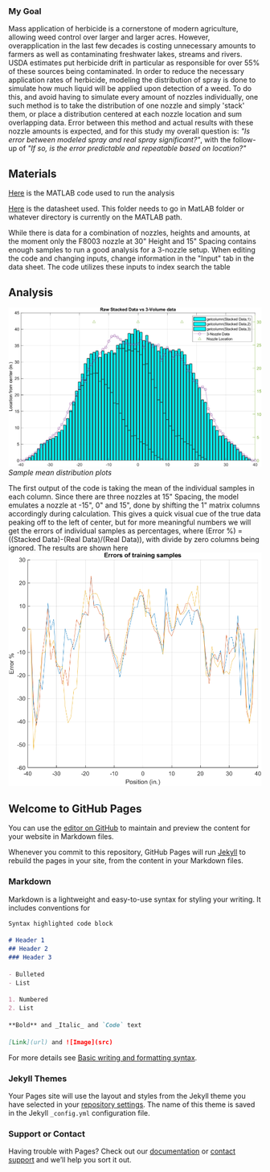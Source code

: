 ### My Goal

Mass application of herbicide is a cornerstone of modern agriculture, allowing weed control over larger and larger acres. However, overapplication in the last few decades is costing unnecessary amounts to farmers as well as contaminating freshwater lakes, streams and rivers. USDA estimates put herbicide drift in particular as responsible for over 55% of these sources being contaminated. In order to reduce the necessary application rates of herbicide, modeling the distribution of spray is done to simulate how much liquid will be applied upon detection of a weed. To do this, and avoid having to simulate every amount of nozzles individually, one such method is to take the distribution of one nozzle and simply 'stack' them, or place a distribution centered at each nozzle location and sum overlapping data. Error between this method and actual results with these nozzle amounts is expected, and for this study my overall question is: *"Is error between modeled spray and real spray significant?"*, with the follow-up of *"If so, is the error predictable and repeatable based on location?"*

## Materials
[Here](NozzleBootstrap.m) is the MATLAB code used to run the analysis

[Here](Patternator1DataSheet.xlsx) is the datasheet used. This folder needs to go in MatLAB folder or whatever directory is currently on the MATLAB path. 

While there is data for a combination of nozzles, heights and amounts, at the moment only the F8003 nozzle at 30" Height and 15" Spacing contains enough samples to run a good analysis for a 3-nozzle setup. When editing the code and changing inputs, change information in the "Input" tab in the data sheet. The code utilizes these inputs to index search the table  

## Analysis
![img](Graph1.png)
*Sample mean distribution plots*

The first output of the code is taking the mean of the individual samples in each column. Since there are three nozzles at 15" Spacing, the model emulates a nozzle at -15", 0" and 15", done by shifting the 1" matrix columns accordingly during calculation. This gives a quick visual cue of the true data peaking off to the left of center, but for more meaningful numbers we will get the errors of individual samples as percentages, where (Error %) = ((Stacked Data)-(Real Data)/(Real Data)), with divide by zero columns being ignored. The results are shown here
![img](Graph2.png)
## Welcome to GitHub Pages

You can use the [editor on GitHub](https://github.com/basuby/516x-website/edit/gh-pages/index.md) to maintain and preview the content for your website in Markdown files.

Whenever you commit to this repository, GitHub Pages will run [Jekyll](https://jekyllrb.com/) to rebuild the pages in your site, from the content in your Markdown files.

### Markdown

Markdown is a lightweight and easy-to-use syntax for styling your writing. It includes conventions for

```markdown
Syntax highlighted code block

# Header 1
## Header 2
### Header 3

- Bulleted
- List

1. Numbered
2. List

**Bold** and _Italic_ and `Code` text

[Link](url) and ![Image](src)
```

For more details see [Basic writing and formatting syntax](https://docs.github.com/en/github/writing-on-github/getting-started-with-writing-and-formatting-on-github/basic-writing-and-formatting-syntax).

### Jekyll Themes

Your Pages site will use the layout and styles from the Jekyll theme you have selected in your [repository settings](https://github.com/basuby/516x-website/settings/pages). The name of this theme is saved in the Jekyll `_config.yml` configuration file.

### Support or Contact

Having trouble with Pages? Check out our [documentation](https://docs.github.com/categories/github-pages-basics/) or [contact support](https://support.github.com/contact) and we’ll help you sort it out.



